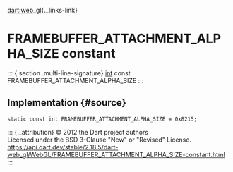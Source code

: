 [dart:web\_gl](../../dart-web_gl/dart-web_gl-library){._links-link}

FRAMEBUFFER\_ATTACHMENT\_ALPHA\_SIZE constant
=============================================

::: {.section .multi-line-signature}
[int](../../dart-core/int-class) const
FRAMEBUFFER\_ATTACHMENT\_ALPHA\_SIZE
:::

Implementation {#source}
--------------

``` {.language-dart data-language="dart"}
static const int FRAMEBUFFER_ATTACHMENT_ALPHA_SIZE = 0x8215;
```

::: {._attribution}
© 2012 the Dart project authors\
Licensed under the BSD 3-Clause \"New\" or \"Revised\" License.\
<https://api.dart.dev/stable/2.18.5/dart-web_gl/WebGL/FRAMEBUFFER_ATTACHMENT_ALPHA_SIZE-constant.html>
:::
